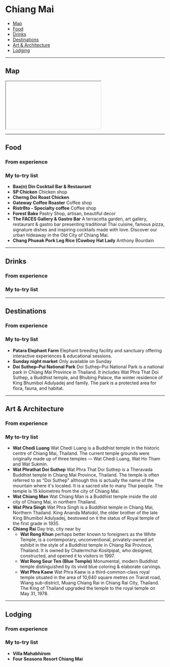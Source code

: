 # Chiang Mai

- [Map](#map)
- [Food](#food)
- [Drinks](#drinks)
- [Destinations](#destinations)
- [Art & Architecture](#art--architecture)
- [Lodging](#lodging)

-----

## Map

<iframe></iframe>

-----

## Food

### From experience

### My to-try list

- **Baa(n) Din Cocktail Bar & Restaurant**
- **SP Chicken** Chicken shop
- **Cherng Doi Roast Chicken**
- **Gateway Coffee Roaster** Coffee shop
- **Ristr8to - Specialty coffee** Coffee shop
- **Forest Bake** Pastry Shop, artisan, beautiful decor
- **The FACES Gallery & Gastro Bar** A terracotta garden, art gallery, restaurant & gastro bar presenting traditional Thai cuisine, famous pizza, signature dishes and inspiring cocktails made with love. Discover our urban hideaway in the Old City of Chiang Mai.
- **Chang Phueak Pork Leg Rice (Cowboy Hat Lady** Anthony Bourdain

-----

## Drinks

### From experience

### My to-try list


-----

## Destinations

### From experience

### My to-try list

- **Patara Elephant Farm** Elephant breeding facility and sanctuary offering interactive experiences & educational sessions.
- **Sunday night market** Only available on Sunday
- **Doi Suthep–Pui National Park** Doi Suthep–Pui National Park is a national park in Chiang Mai Province in Thailand. It includes Wat Phra That Doi Suthep, a Buddhist temple, and Bhubing Palace, the winter residence of King Bhumibol Adulyadej and family. The park is a protected area for flora, fauna, and habitat.

-----

## Art & Architecture

### From experience

### My to-try list

- **Wat Chedi Luang** Wat Chedi Luang is a Buddhist temple in the historic centre of Chiang Mai, Thailand. The current temple grounds were originally made up of three temples — Wat Chedi Luang, Wat Ho Tham and Wat Sukmin.
- **Wat Phrathat Doi Suthep** Wat Phra That Doi Suthep is a Theravada Buddhist temple in Chiang Mai Province, Thailand. The temple is often referred to as "Doi Suthep" although this is actually the name of the mountain where it's located. It is a sacred site to many Thai people. The temple is 15 kilometres from the city of Chiang Mai.
- **Wat Chiang Man** Wat Chiang Man is a Buddhist temple inside the old city of Chiang Mai, in northern Thailand. 
- **Wat Phra Singh** Wat Phra Singh is a Buddhist temple in Chiang Mai, Northern Thailand. King Ananda Mahidol, the older brother of the late King Bhumibol Adulyadej, bestowed on it the status of Royal temple of the first grade in 1935.
- **Chiang Rai** Day trip, city near by
    - **Wat Rong Khun** perhaps better known to foreigners as the White Temple, is a contemporary, unconventional, privately-owned art exhibit in the style of a Buddhist temple in Chiang Rai Province, Thailand. It is owned by Chalermchai Kositpipat, who designed, constructed, and opened it to visitors in 1997.
    - **Wat Rong Seur Ten (Blue Temple)** Monumental, modern Buddhist temple distinguished by its vivid blue coloring & elaborate carvings.
    - **Wat Phra Kaew** Wat Phra Kaew is a third-common-class royal temple situated in the area of 10,640 square metres on Trairat road, Wiang sub-district, Muang Chiang Rai in Chiang Rai City, Thailand. The King of Thailand upgraded the temple to the royal temple on May 31, 1978.


-----

## Lodging

### From experience

### My to-try list

- **Villa Mahabhirom**
- **Four Seasons Resort Chiang Mai**